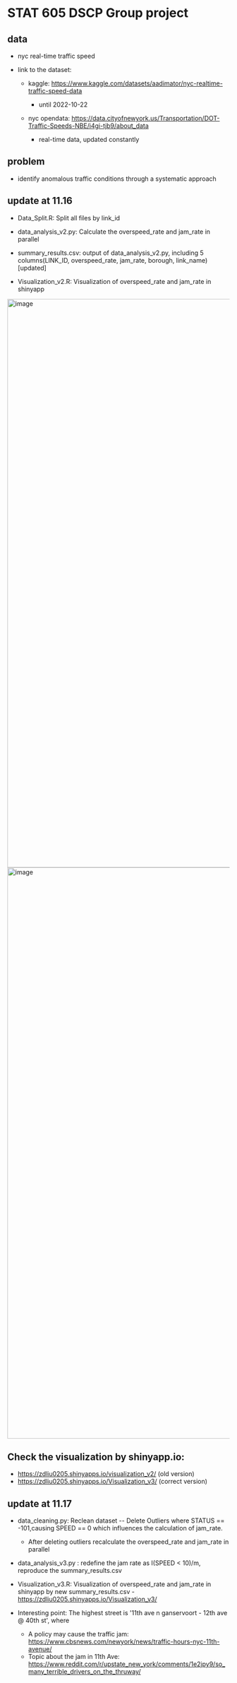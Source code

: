 # STAT 605 DSCP Group project

## data

- nyc real-time traffic speed

- link to the dataset:

	- kaggle: https://www.kaggle.com/datasets/aadimator/nyc-realtime-traffic-speed-data 
		- until 2022-10-22


	- nyc opendata: https://data.cityofnewyork.us/Transportation/DOT-Traffic-Speeds-NBE/i4gi-tjb9/about_data
		- real-time data, updated constantly


## problem

- identify anomalous traffic conditions through a systematic approach

## update at 11.16

- Data_Split.R: Split all files by link_id

- data_analysis_v2.py: Calculate the overspeed_rate and jam_rate in parallel

- summary_results.csv: output of data_analysis_v2.py, including 5 columns(LINK_ID, overspeed_rate, jam_rate, borough, link_name)[updated]

- Visualization_v2.R: Visualization of overspeed_rate and jam_rate in shinyapp
<img width="1288" alt="image" src="https://github.com/user-attachments/assets/59917146-ff19-42d0-9b1a-b96f8cc2a0ef">
<img width="1294" alt="image" src="https://github.com/user-attachments/assets/a632b776-0d7c-4a22-95c6-7797b4ec0d39">

## Check the visualization by shinyapp.io:
- https://zdliu0205.shinyapps.io/visualization_v2/ (old version)
- https://zdliu0205.shinyapps.io/Visualization_v3/ (correct version)

## update at 11.17

- data_cleaning.py: Reclean dataset -- Delete Outliers where STATUS == -101,causing SPEED == 0 which influences the calculation of jam_rate.
	- After deleting outliers recalculate the overspeed_rate and jam_rate in parallel

- data_analysis_v3.py : redefine the jam rate as I(SPEED < 10)/m, reproduce the summary_results.csv

- Visualization_v3.R: Visualization of overspeed_rate and jam_rate in shinyapp by new summary_results.csv
        - https://zdliu0205.shinyapps.io/Visualization_v3/
  
- Interesting point: The highest street is '11th ave n ganservoort - 12th ave @ 40th st', where
	- A policy may cause the traffic jam: https://www.cbsnews.com/newyork/news/traffic-hours-nyc-11th-avenue/
	- Topic about the jam in 11th Ave: https://www.reddit.com/r/upstate_new_york/comments/1e2jpy9/so_many_terrible_drivers_on_the_thruway/

 

